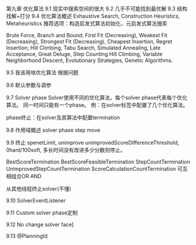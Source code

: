 第九章 优化算法
9.1 现实中搜索空间的很大
9.2 几乎不可能找到最优解
9.3 结构
找解+打分
9.4 优化算法概述
Exhaustive Search, Construction Heuristics, Metaheuristics
推荐选项：构造启发式算法初始化，元启发式算法搜索

Brute Force, Branch and Bound;
First Fit (Decreasing), Weakest Fit (Decreasing), Strongest Fit (Decreasing), Cheapest Insertion, Regret Insertion;
Hill Climbing, Tabu Search, Simulated Annealing, Late Acceptance, Great Deluge, Step Counting Hill Climbing, Variable Neighborhood Descent, Evolutionary Strategies, Genetic Algorithms.

9.5 我该用啥优化算法
根据问题

9.6 默认参数与调参

9.7 Solver phase
Solver使用不同的优化算法，每个solver phase代表每个优化算法。
同一时间只能有一个phase。
例：在solver标签中配置了几个优化算法。

phase终止：在solver及其算法中配置termination

9.8 作用域概述
solver phase step move

9.9 终止
spenetLimit, unimprove
unimprovedScoreDifferenceThreshold, 0hard/100soft, 多长时间没有改进多少分数则停止。

BestScoreTermination
BestScoreFeasibleTermination
StepCountTermination
UnimprovedStepCountTermination
ScoreCalculationCountTermination
可互相组合OR AND

从其他线程终止solver(不懂)

9.10 SolverEventListener

9.11 Custom solver phase定制

9.12 No change solver face]

9.13 @PlanningId
